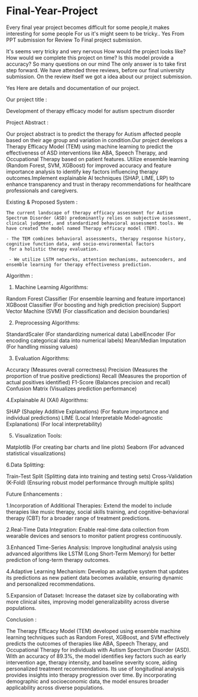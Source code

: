 # Final-Year-Project

Every final year project becomes difficult for some people,it makes interesting for some people
For us it's might seem to be tricky..
Yes
From PPT submission for Review To Final project submission.


It's seems very tricky and very nervous
How would the project looks like?
How would we complete this project on time?
Is this model provide a accuracy?
So many questions on our mind
The only answer is to take first step forward.
We have attended three reviews, before our final university submission.
On the review itself we got a idea about our project submission.

Yes Here are details and documentation of our project.

Our project title : 

Development of therapy efficacy model for autism spectrum disorder
 
Project Abstract :

  Our project abstract is to predict the therapy for Autism  affected people based on their age group and variation in condition.Our project develops a 
Therapy Efficacy Model (TEM) using machine learning to predict the effectiveness of ASD interventions like ABA, Speech Therapy, and  Occupational Therapy 
based on patient features. Utilize ensemble learning (Random Forest, SVM, XGBoost) for  improved accuracy and feature importance analysis to identify key 
factors influencing therapy outcomes.Implement explainable AI techniques (SHAP, LIME, LRP) to enhance transparency and trust in therapy recommendations for 
healthcare professionals and caregivers.


Existing & Proposed System :
 
    The current landscape of therapy efficacy assessment for Autism Spectrum Disorder (ASD) predominantly relies on subjective assessment, 
    clinical judgment, and standardized behavioral assessment tools. We have created the model named Therapy efficacy model (TEM). 

    - The TEM combines behavioral assessments, therapy response history, cognitive function data, and socio-environmental factors 
     for a holistic therapy evaluation.
     
     - We utilize LSTM networks, attention mechanisms, autoencoders, and ensemble learning for therapy effectiveness prediction.
     
Algorithm : 

1. Machine Learning Algorithms:
 
 Random Forest Classifier (For ensemble learning and feature importance)
 XGBoost Classifier (For boosting and high prediction precision)
 Support Vector Machine (SVM) (For classification and decision boundaries)

 2. Preprocessing Algorithms:
 
 StandardScaler (For standardizing numerical data)
 LabelEncoder (For encoding categorical data into numerical labels)
 Mean/Median Imputation (For handling missing values)
 
 3. Evaluation Algorithms:

 Accuracy (Measures overall correctness)
 Precision (Measures the proportion of true positive predictions)
 Recall (Measures the proportion of actual positives identified)
 F1-Score (Balances precision and recall)
 Confusion Matrix (Visualizes prediction performance)
 
 4.Explainable AI (XAI) Algorithms:

SHAP (Shapley Additive Explanations) (For feature importance and individual predictions)
LIME (Local Interpretable Model-agnostic Explanations) 
(For local interpretability)
 
 5. Visualization Tools:

Matplotlib (For creating bar charts and line plots)
Seaborn (For advanced statistical visualizations)
 
 6.Data Splitting:

Train-Test Split (Splitting data into training and testing sets)
Cross-Validation (K-Fold) (Ensuring robust model performance through multiple splits)


Future Enhancements : 

1.Incorporation of Additional Therapies:
Extend the model to include therapies like music therapy, 
social skills training, and cognitive-behavioral therapy 
(CBT) for a broader range of treatment predictions.

2.Real-Time Data Integration:
 Enable real-time data collection from wearable devices and 
sensors to monitor patient progress continuously.

3.Enhanced Time-Series Analysis:
 Improve longitudinal analysis using advanced algorithms 
like LSTM (Long Short-Term Memory) for better 
prediction of long-term therapy outcomes.

4.Adaptive Learning Mechanism:
 Develop an adaptive system that updates its predictions as 
new patient data becomes available, ensuring dynamic and 
personalized recommendations.

5.Expansion of Dataset:
 Increase the dataset size by collaborating with more clinical
 sites, improving model generalizability across diverse 
populations.


Conclusion : 

  The Therapy Efficacy Model (TEM) developed using ensemble machine learning techniques such as Random Forest, XGBoost, and SVM effectively predicts the 
outcomes of therapies like ABA, Speech Therapy, and Occupational Therapy for individuals with Autism Spectrum Disorder (ASD). With an accuracy of 89.3%,
the model identifies key factors such as early intervention age, therapy intensity, and baseline severity score, aiding personalized treatment recommendations.
Its use of longitudinal analysis provides insights into therapy progression over time. By incorporating demographic and socioeconomic data, the model ensures 
broader applicability across diverse populations. 
